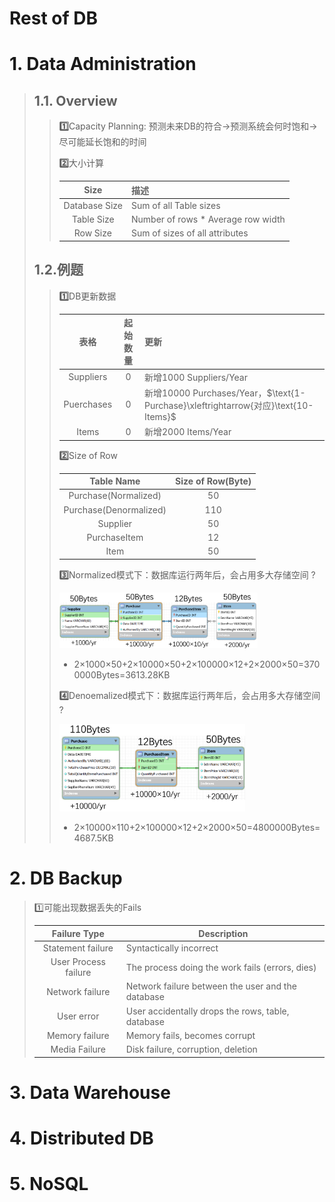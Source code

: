 # $\textbf{Rest of DB}$ 

# $\textbf{1. Data Administration}$​ 

> ## $\textbf{1.1. Overview}$ 
>
> >
> > **1️⃣**$\text{Capacity Planning:}$ 预测未来$\text{DB}$的符合$\text{→}$预测系统会何时饱和$\text{→}$尽可能延长饱和的时间
> >
> > **2️⃣**大小计算
> >
> > |    $\textbf{Size}$     | 描述                                        |
> > | :--------------------: | :------------------------------------------ |
> > | $\text{Database Size}$ | $\text{Sum of all Table sizes}$             |
> > |  $\text{Table Size}$   | $\text{Number of rows * Average row width}$ |
> > |   $\text{Row Size}$    | $\text{Sum of sizes of all attributes}$     |
>
> ## $\textbf{1.2. }$​例题
>
> > **1️⃣**$\text{DB}$更新数据
> >
> > |        表格         |  起始数量  | 更新                                                         |
> > | :-----------------: | :--------: | :----------------------------------------------------------- |
> > | $\text{Suppliers}$  | $\text{0}$ | 新增$\text{1000 Suppliers/Year}$                             |
> > | $\text{Puerchases}$ | $\text{0}$ | 新增$\text{10000 Purchases/Year}$，$\text{1-Purchase}\xleftrightarrow{对应}\text{10-Items}$ |
> > |   $\text{Items}$    | $\text{0}$ | 新增$\text{2000 Items/Year}$                                 |
> >
> > **2️⃣**$\text{Size of Row}$ 
> >
> > |      $\textbf{Table Name}$      | $\textbf{Size of Row(Byte)}$ |
> > | :-----------------------------: | :--------------------------: |
> > |  $\text{Purchase(Normalized)}$  |         $\text{50}$          |
> > | $\text{Purchase(Denormalized)}$ |         $\text{110}$         |
> > |        $\text{Supplier}$        |         $\text{50}$          |
> > |      $\text{PurchaseItem}$      |         $\text{12}$          |
> > |          $\text{Item}$          |         $\text{50}$          |
> >
> > **3️⃣**$\text{Normalized}$模式下：数据库运行两年后，会占用多大存储空间$\text{ ?}$ 
> >
> > <img src="https://raw.githubusercontent.com/DANNHIROAKI/New-Picture-Bed/main/img/image-20240527193246239.png" alt="image-20240527193246239" style="zoom: 31%;" /> 
> >
> > - $\text{2×1000×50+2×10000×50+2×100000×12+2×2000×50=3700000Bytes=3613.28KB}$ 
> >
> > **4️⃣**$\text{Denoemalized}$模式下：数据库运行两年后，会占用多大存储空间$\text{ ?}$ 
> >
> > <img src="https://raw.githubusercontent.com/DANNHIROAKI/New-Picture-Bed/main/img/image-20240527194017901.png" alt="image-20240527194017901" style="zoom: 29%;" /> 
> >
> > - $\text{2×10000×110+2×100000×12+2×2000×50=4800000Bytes=4687.5KB}$  

# $\textbf{2. DB Backup}$​ 

> :one:可能出现数据丢失的$\text{Fails}$ 
>
> |    $\textbf{Failure Type}$    | $\textbf{Description}$                                     |
> | :---------------------------: | ---------------------------------------------------------- |
> |  $\text{Statement failure}$   | $\text{Syntactically incorrect}$                           |
> | $\text{User Process failure}$ | $\text{The process doing the work fails (errors, dies)}$   |
> |   $\text{Network failure}$    | $\text{Network failure between the user and the database}$ |
> |      $\text{User error}$      | $\text{User accidentally drops the rows, table, database}$ |
> |    $\text{Memory failure}$    | $\text{Memory fails, becomes corrupt}$                     |
> |    $\text{Media Failure}$     | $\text{Disk failure, corruption, deletion}$                |

# $\textbf{3. Data Warehouse}$ 

# $\textbf{4. Distributed DB}$

# $\textbf{5. NoSQL}$ 

#  